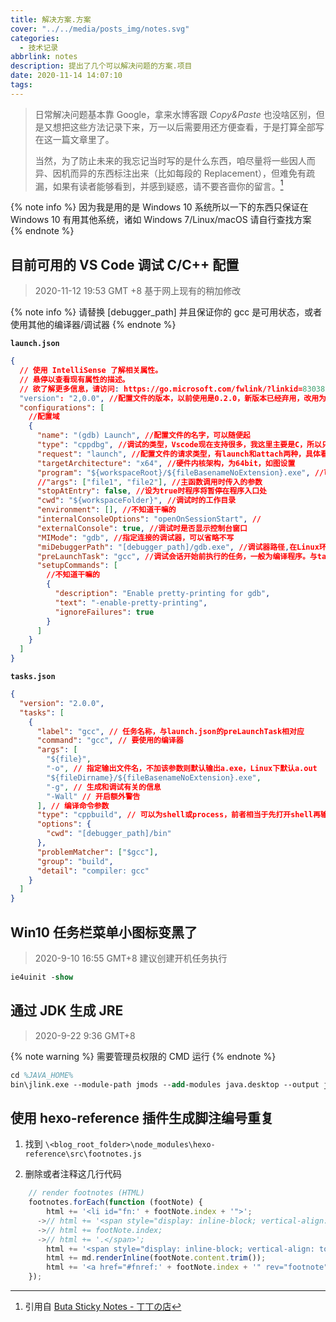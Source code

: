```yaml
---
title: 解决方案.方案
cover: "../../media/posts_img/notes.svg"
categories:
  - 技术记录
abbrlink: notes
description: 提出了几个可以解决问题的方案.项目
date: 2020-11-14 14:07:10
tags:
---
```


> 日常解决问题基本靠 Google，拿来水博客跟 *Copy&Paste* 也没啥区别，但是又想把这些方法记录下来，万一以后需要用还方便查看，于是打算全部写在这一篇文章里了。
>
> 当然，为了防止未来的我忘记当时写的是什么东西，咱尽量将一些因人而异、因机而异的东西标注出来（比如每段的 Replacement），但难免有疏漏，如果有读者能够看到，并感到疑惑，请不要吝啬你的留言。[^1]
>  

{% note info %}
因为我是用的是 Windows 10 系统所以一下的东西只保证在 Windows 10 有用其他系统，诸如 Windows 7/Linux/macOS 请自行查找方案
{% endnote %}

## 目前可用的 VS Code 调试 C/C++ 配置

> 2020-11-12 19:53 GMT +8
>基于网上现有的稍加修改

{% note info %}
请替换 [debugger_path] 并且保证你的 gcc 是可用状态，或者使用其他的编译器/调试器
{% endnote %}

**`launch.json`**

```json
{
  // 使用 IntelliSense 了解相关属性。
  // 悬停以查看现有属性的描述。
  // 欲了解更多信息，请访问: https://go.microsoft.com/fwlink/?linkid=830387
  "version": "2,0.0", //配置文件的版本，以前使用是0.2.0，新版本已经弃用，改用为2.0.0
  "configurations": [
    //配置域
    {
      "name": "(gdb) Launch", //配置文件的名字，可以随便起
      "type": "cppdbg", //调试的类型，Vscode现在支持很多，我这里主要是C，所以只能是cppdbg
      "request": "launch", //配置文件的请求类型，有launch和attach两种，具体看官方文档
      "targetArchitecture": "x64", //硬件内核架构，为64bit，如图设置
      "program": "${workspaceRoot}/${fileBasenameNoExtension}.exe", //可执行文件的路径和文件名称
      //"args": ["file1", "file2"], //主函数调用时传入的参数
      "stopAtEntry": false, //设为true时程序将暂停在程序入口处
      "cwd": "${workspaceFolder}", //调试时的工作目录
      "environment": [], //不知道干嘛的
      "internalConsoleOptions": "openOnSessionStart", //
      "externalConsole": true, //调试时是否显示控制台窗口
      "MIMode": "gdb", //指定连接的调试器，可以省略不写
      "miDebuggerPath": "[debugger_path]/gdb.exe", //调试器路径,在Linux环境下需要注释掉这一行
      "preLaunchTask": "gcc", //调试会话开始前执行的任务，一般为编译程序。与tasks.json的label相对应
      "setupCommands": [
        //不知道干嘛的
        {
          "description": "Enable pretty-printing for gdb",
          "text": "-enable-pretty-printing",
          "ignoreFailures": true
        }
      ]
    }
  ]
}
```

**`tasks.json`**

```json
{
  "version": "2.0.0",
  "tasks": [
    {
      "label": "gcc", // 任务名称，与launch.json的preLaunchTask相对应
      "command": "gcc", // 要使用的编译器
      "args": [
        "${file}",
        "-o", // 指定输出文件名，不加该参数则默认输出a.exe，Linux下默认a.out
        "${fileDirname}/${fileBasenameNoExtension}.exe",
        "-g", // 生成和调试有关的信息
        "-Wall" // 开启额外警告
      ], // 编译命令参数
      "type": "cppbuild", // 可以为shell或process，前者相当于先打开shell再输入命令，后者是直接运行命令
      "options": {
        "cwd": "[debugger_path]/bin"
      },
      "problemMatcher": ["$gcc"],
      "group": "build",
      "detail": "compiler: gcc"
    }
  ]
}
```

## Win10 任务栏菜单小图标变黑了

> 2020-9-10 16:55 GMT+8
> 建议创建开机任务执行

```ps
ie4uinit -show
```

## 通过 JDK 生成 JRE

> 2020-9-22 9:36 GMT+8

{% note warning %}
需要管理员权限的 CMD 运行
{% endnote %}

```ps
cd %JAVA_HOME%
bin\jlink.exe --module-path jmods --add-modules java.desktop --output jre
```

## 使用 hexo-reference 插件生成脚注编号重复

1. 找到 `\<blog_root_folder>\node_modules\hexo-reference\src\footnotes.js`

2. 删除或者注释这几行代码

```JavaScript
    // render footnotes (HTML)
    footnotes.forEach(function (footNote) {
        html += '<li id="fn:' + footNote.index + '">';
      ->// html += '<span style="display: inline-block; vertical-align: top; padding-right: 10px; margin-left: -40px">';
      ->// html += footNote.index;
      ->// html += '.</span>';
        html += '<span style="display: inline-block; vertical-align: top; margin-left: 10px;">';
        html += md.renderInline(footNote.content.trim());
        html += '<a href="#fnref:' + footNote.index + '" rev="footnote"> ↩</a></span></li>';
    });

```

[^1]: 引用自 [Buta Sticky Notes - 丁丁の店](https://blog.butanediol.me/2020/10/13/Buta-Sticky-Notes/)
